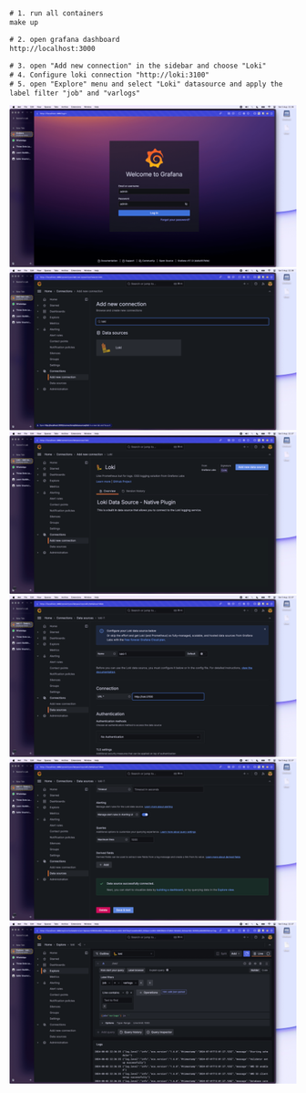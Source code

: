 ```shell
# 1. run all containers
make up
```

```shell
# 2. open grafana dashboard
http://localhost:3000
```

```shell
# 3. open "Add new connection" in the sidebar and choose "Loki"
# 4. Configure loki connection "http://loki:3100"
# 5. open "Explore" menu and select "Loki" datasource and apply the label filter "job" and "varlogs"
```

![1](./assets/1.png)
![2](./assets/2.png)
![3](./assets/3.png)
![4](./assets/4.png)
![5](./assets/5.png)
![6](./assets/6.png)
